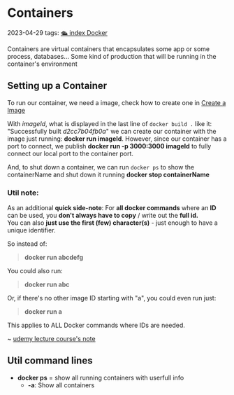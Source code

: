 # Containers
2023-04-29
tags: [🛳 index Docker](🛳%20index%20Docker.md)

Containers are virtual containers that encapsulates some app or some process, databases... Some kind of production that will be running in the container's environment  

## Setting up a Container

To run our container, we need a image, check how to create one in [Create a Image](Images.md#Create%20a%20Image)

With *imageId*, what is displayed in the  last line of `docker build .` like it: "Successfully built *d2cc7b04fb0a*" we can create our container with the image just running: **docker run imageId**. However, since our container has a port to connect, we publish **docker run -p 3000:3000 imageId** to fully connect our local port to the container port.

And, to shut down a container, we can run `docker ps` to show the containerName and shut down it running **docker stop containerName**

### Util note:

As an additional **quick side-note**: For **all docker commands** where an **ID** can be used, you **don't always have to copy** / write out the **full id.**  
You can also **just use the first (few) character(s)** - just enough to have a unique identifier.

So instead of:
> **docker run abcdefg**

You could also run:
>  **docker run abc**

Or, if there's no other image ID starting with "a", you could even run just:
> **docker run a**

This applies to ALL Docker commands where IDs are needed.

~ [udemy lecture course's note](https://www.udemy.com/course/docker-kubernetes-the-practical-guide/learn/lecture/22181376#overview)

## Util command lines

* **docker ps** = show all running containers with userfull info
	* **-a**: Show all containers